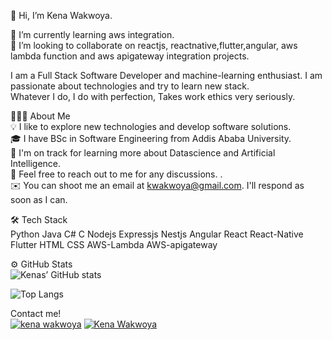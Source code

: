  👋 Hi, I’m Kena Wakwoya.  

🌱 I’m currently learning aws integration.  
💞️ I’m looking to collaborate on reactjs, reactnative,flutter,angular, aws lambda function and aws apigateway integration projects.  

I am a Full Stack Software Developer and machine-learning enthusiast. I am passionate about technologies and try to learn new stack.  
Whatever I do, I do with perfection, Takes work ethics very seriously.




👨🏻‍💻  About Me  
💡  I like to explore new technologies and develop software solutions.  
🎓  I have BSc in Software Engineering from Addis Ababa University.  
🌱  I'm on track for learning more about Datascience and Artificial Intelligence.  
💬  Feel free to reach out to me for any discussions. 
.  
✉️  You can shoot me an email at kwakwoya@gmail.com. I'll respond as soon as I can. 

 
🛠  Tech Stack  
Python  Java C# C Nodejs Expressjs Nestjs Angular React React-Native Flutter HTML CSS AWS-Lambda  AWS-apigateway




⚙️  GitHub Stats  
![Kenas’ GitHub stats](https://github-readme-stats.vercel.app/api?username=kena-wakwoya&theme=onedark&show_icons=true&count_private=true "Kenas’ GutHub Stats")


![Top Langs](https://github-readme-stats.vercel.app/api/top-langs/?username=kena-wakwoya&theme=tokyonight "Kenas’ Top Languages Card")




Contact me!  
<a href="https://www.linkedin.com/kena-wakwoya-kanai/"> ![kena wakwoya](https://img.shields.io/badge/-LinkedIn-0e76a8?style=plastic&logo=linkedIn)</a>
<a href="https://twitter.com/KenaWakwoya">![Kena Wakwoya](https://img.shields.io/badge/-Twitter-1DA1F2?style=plastic&logo=Twitter) </a>




